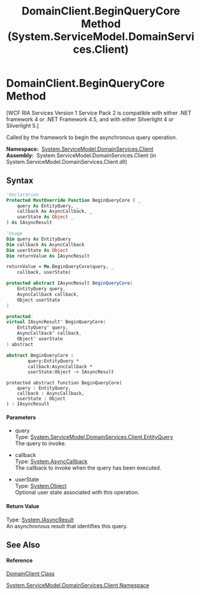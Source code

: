 ﻿---
title: DomainClient.BeginQueryCore Method  (System.ServiceModel.DomainServices.Client)
TOCTitle: BeginQueryCore Method
ms:assetid: M:System.ServiceModel.DomainServices.Client.DomainClient.BeginQueryCore(System.ServiceModel.DomainServices.Client.EntityQuery,System.AsyncCallback,System.Object)
ms:mtpsurl: https://msdn.microsoft.com/en-us/library/system.servicemodel.domainservices.client.domainclient.beginquerycore(v=VS.91)
ms:contentKeyID: 28754777
ms.date: 01/27/2012
mtps_version: v=VS.91
f1_keywords:
- System.ServiceModel.DomainServices.Client.DomainClient.BeginQueryCore
dev_langs:
- CSharp
- JScript
- VB
- FSharp
- c++
api_location:
- System.ServiceModel.DomainServices.Client.dll
api_name:
- System.ServiceModel.DomainServices.Client.DomainClient.BeginQueryCore
api_type:
- Managed
topic_type:
- apiref
- kbSyntax
product_family_name: VS
ROBOTS: INDEX,FOLLOW
---

# DomainClient.BeginQueryCore Method

\[WCF RIA Services Version 1 Service Pack 2 is compatible with either .NET framework 4 or .NET Framework 4.5, and with either Silverlight 4 or Silverlight 5.\]

Called by the framework to begin the asynchronous query operation.

**Namespace:**  [System.ServiceModel.DomainServices.Client](ff422479\(v=vs.91\).md)  
**Assembly:**  System.ServiceModel.DomainServices.Client (in System.ServiceModel.DomainServices.Client.dll)

## Syntax

``` vb
'Declaration
Protected MustOverride Function BeginQueryCore ( _
    query As EntityQuery, _
    callback As AsyncCallback, _
    userState As Object _
) As IAsyncResult
```

``` vb
'Usage
Dim query As EntityQuery
Dim callback As AsyncCallback
Dim userState As Object
Dim returnValue As IAsyncResult

returnValue = Me.BeginQueryCore(query, _
    callback, userState)
```

``` csharp
protected abstract IAsyncResult BeginQueryCore(
    EntityQuery query,
    AsyncCallback callback,
    Object userState
)
```

``` c++
protected:
virtual IAsyncResult^ BeginQueryCore(
    EntityQuery^ query, 
    AsyncCallback^ callback, 
    Object^ userState
) abstract
```

``` fsharp
abstract BeginQueryCore : 
        query:EntityQuery * 
        callback:AsyncCallback * 
        userState:Object -> IAsyncResult 
```

``` jscript
protected abstract function BeginQueryCore(
    query : EntityQuery, 
    callback : AsyncCallback, 
    userState : Object
) : IAsyncResult
```

#### Parameters

  - query  
    Type: [System.ServiceModel.DomainServices.Client.EntityQuery](ff422488\(v=vs.91\).md)  
    The query to invoke.  

<!-- end list -->

  - callback  
    Type: [System.AsyncCallback](https://msdn.microsoft.com/en-us/library/ckbe7yh5)  
    The callback to invoke when the query has been executed.  

<!-- end list -->

  - userState  
    Type: [System.Object](https://msdn.microsoft.com/en-us/library/e5kfa45b)  
    Optional user state associated with this operation.  

#### Return Value

Type: [System.IAsyncResult](https://msdn.microsoft.com/en-us/library/ft8a6455)  
An asynchronous result that identifies this query.  

## See Also

#### Reference

[DomainClient Class](ff422792\(v=vs.91\).md)

[System.ServiceModel.DomainServices.Client Namespace](ff422479\(v=vs.91\).md)

